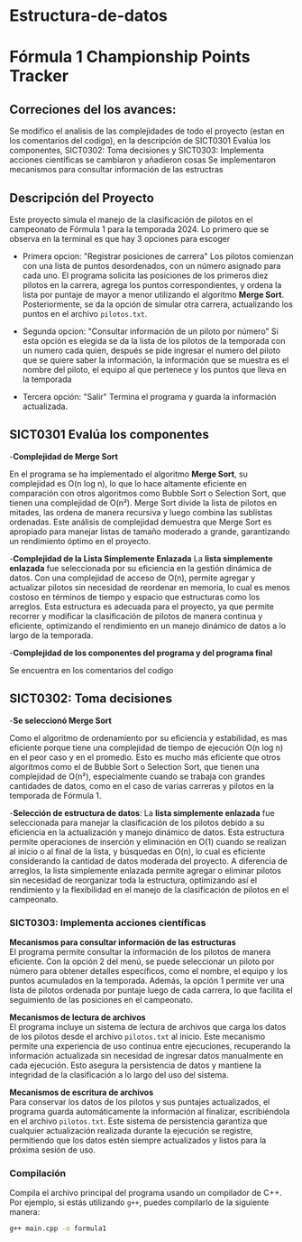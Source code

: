 # Estructura-de-datos
# Fórmula 1 Championship Points Tracker

## Correciones del los avances:
Se modifico el analisis de las complejidades de todo el proyecto (estan en los comentarios del codigo), en la descripción de SICT0301 Evalúa los componentes, SICT0302: Toma decisiones y SICT0303: Implementa acciones científicas se cambiaron y añadieron cosas
Se implementaron mecanismos para consultar información de las estructras

## Descripción del Proyecto

Este proyecto simula el manejo de la clasificación de pilotos en el campeonato de Fórmula 1 para la temporada 2024. 
Lo primero que se observa en la terminal es que hay 3 opciones para escoger 

- Primera opcion: "Registrar posiciones de carrera" 
Los pilotos comienzan con una lista de puntos desordenados, con un número asignado para cada uno. El programa solicita las posiciones de los primeros diez pilotos en la carrera, agrega los puntos correspondientes, y ordena la lista por puntaje de mayor a menor utilizando el algoritmo **Merge Sort**. Posteriormente, se da la opción de simular otra carrera, actualizando los puntos en el archivo `pilotos.txt`.

- Segunda opcion: "Consultar información de un piloto por número"
Si esta opción es elegida se da la lista de los pilotos de la temporada con un numero cada quien, después se pide ingresar el numero del piloto que se quiere saber la información, la información que se muestra es el nombre del piloto, el equipo al que pertenece y los puntos que lleva en la temporada 

- Tercera opción: "Salir"
Termina el programa y guarda la información actualizada.

## SICT0301 Evalúa los componentes

-**Complejidad de Merge Sort**

En el programa se ha implementado el algoritmo **Merge Sort**, su complejidad es O(n log n), lo que lo hace altamente eficiente en comparación con otros algoritmos como Bubble Sort o Selection Sort, que tienen una complejidad de O(n²). Merge Sort divide la lista de pilotos en mitades, las ordena de manera recursiva y luego combina las sublistas ordenadas. Este análisis de complejidad demuestra que Merge Sort es apropiado para manejar listas de tamaño moderado a grande, garantizando un rendimiento óptimo en el proyecto.

-**Complejidad de la Lista Simplemente Enlazada**
 La **lista simplemente enlazada** fue seleccionada por su eficiencia en la gestión dinámica de datos. Con una complejidad de acceso de O(n), permite agregar y actualizar pilotos sin necesidad de reordenar en memoria, lo cual es menos costoso en términos de tiempo y espacio que estructuras como los arreglos. Esta estructura es adecuada para el proyecto, ya que permite recorrer y modificar la clasificación de pilotos de manera continua y eficiente, optimizando el rendimiento en un manejo dinámico de datos a lo largo de la temporada.

-**Complejidad de los componentes del programa y del programa final** 

Se encuentra en los comentarios del codigo 


## SICT0302: Toma decisiones
-**Se seleccionó Merge Sort** 

Como el algoritmo de ordenamiento por su eficiencia y estabilidad, es mas eficiente porque tiene una complejidad de tiempo de ejecución O(n log n) en el peor caso y en el promedio. Esto es mucho más eficiente que otros algoritmos como el de Bubble Sort o Selection Sort, que tienen una complejidad de O(n²), especialmente cuando se trabaja con grandes cantidades de datos, como en el caso de varias carreras y pilotos en la temporada de Fórmula 1.

-**Selección de estructura de datos**:
La **lista simplemente enlazada** fue seleccionada para manejar la clasificación de los pilotos debido a su eficiencia en la actualización y manejo dinámico de datos. Esta estructura permite operaciones de inserción y eliminación en O(1) cuando se realizan al inicio o al final de la lista, y búsquedas en O(n), lo cual es eficiente considerando la cantidad de datos moderada del proyecto. A diferencia de arreglos, la lista simplemente enlazada permite agregar o eliminar pilotos sin necesidad de reorganizar toda la estructura, optimizando así el rendimiento y la flexibilidad en el manejo de la clasificación de pilotos en el campeonato.


### SICT0303: Implementa acciones científicas


**Mecanismos para consultar información de las estructuras**  
El programa permite consultar la información de los pilotos de manera eficiente. Con la opción 2 del menú, se puede seleccionar un piloto por número para obtener detalles específicos, como el nombre, el equipo y los puntos acumulados en la temporada. Además, la opción 1 permite ver una lista de pilotos ordenada por puntaje luego de cada carrera, lo que facilita el seguimiento de las posiciones en el campeonato.

**Mecanismos de lectura de archivos**  
El programa incluye un sistema de lectura de archivos que carga los datos de los pilotos desde el archivo `pilotos.txt` al inicio. Este mecanismo permite una experiencia de uso continua entre ejecuciones, recuperando la información actualizada sin necesidad de ingresar datos manualmente en cada ejecución. Esto asegura la persistencia de datos y mantiene la integridad de la clasificación a lo largo del uso del sistema.

**Mecanismos de escritura de archivos**  
Para conservar los datos de los pilotos y sus puntajes actualizados, el programa guarda automáticamente la información al finalizar, escribiéndola en el archivo `pilotos.txt`. Este sistema de persistencia garantiza que cualquier actualización realizada durante la ejecución se registre, permitiendo que los datos estén siempre actualizados y listos para la próxima sesión de uso.

### Compilación

Compila el archivo principal del programa usando un compilador de C++. Por ejemplo, si estás utilizando `g++`, puedes compilarlo de la siguiente manera:

```bash
g++ main.cpp -o formula1


